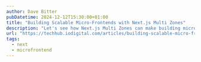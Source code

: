 ```yaml
---
author: Dave Bitter
pubDatetime: 2024-12-12T15:30:00+01:00
title: "Building Scalable Micro-Frontends with Next.js Multi Zones"
description: "Let's see how Next.js Multi Zones can make building micro frontends a breeze."
url: "https://techhub.iodigital.com/articles/building-scalable-micro-frontends-with-next-js-multi-zones"
tags:
  - next
  - microfrontend
---
```

